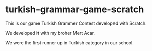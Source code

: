 # turkish-grammar-game-scratch

This is our game  Turkish Grammer Contest developed with Scratch.

We developed it with my broher Mert Acar.

We were the first runner up in Turkish category in our school.



